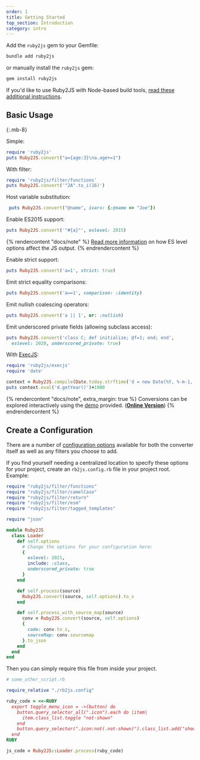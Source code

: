```yaml
---
order: 1
title: Getting Started
top_section: Introduction
category: intro
---
```


Add the `ruby2js` gem to your Gemfile:

```sh
bundle add ruby2js
```

or manually install the `ruby2js` gem:

```sh
gem install ruby2js
```

If you'd like to use Ruby2JS with Node-based build tools, [read these additional instructions](/docs/integrations).

## Basic Usage
{:.mb-8}

Simple:

```ruby
require 'ruby2js'
puts Ruby2JS.convert("a={age:3}\na.age+=1")
```

With filter:

```ruby
require 'ruby2js/filter/functions'
puts Ruby2JS.convert('"2A".to_i(16)')
```

Host variable substitution:

```ruby
 puts Ruby2JS.convert("@name", ivars: {:@name => "Joe"})
```

Enable ES2015 support:

```ruby
puts Ruby2JS.convert('"#{a}"', eslevel: 2015)
```

{% rendercontent "docs/note" %}
[Read more information](/docs/eslevels) on how ES level options affect the JS output.
{% endrendercontent %}

Enable strict support:

```ruby
puts Ruby2JS.convert('a=1', strict: true)
```

Emit strict equality comparisons:

```ruby
puts Ruby2JS.convert('a==1', comparison: :identity)
```

Emit nullish coalescing operators:

```ruby
puts Ruby2JS.convert('a || 1', or: :nullish)
```

Emit underscored private fields (allowing subclass access):

```ruby
puts Ruby2JS.convert('class C; def initialize; @f=1; end; end',
  eslevel: 2020, underscored_private: true)
```

With [ExecJS](https://github.com/sstephenson/execjs):
```ruby
require 'ruby2js/execjs'
require 'date'

context = Ruby2JS.compile(Date.today.strftime('d = new Date(%Y, %-m-1, %-d)'))
puts context.eval('d.getYear()')+1900
```

{% rendercontent "docs/note", extra_margin: true %}
Conversions can be explored interactively using the
[demo](/docs/running-the-demo) provided. (**[Online Version](/demo)**)
{% endrendercontent %}

## Create a Configuration

There are a number of [configuration options](/docs/options) available for both the converter itself as well as any filters you choose to add.

If you find yourself needing a centralized location to specify these options for your project, create an `rb2js.config.rb` file in your project root. Example:

```ruby
require "ruby2js/filter/functions"
require "ruby2js/filter/camelCase"
require "ruby2js/filter/return"
require "ruby2js/filter/esm"
require "ruby2js/filter/tagged_templates"

require "json"

module Ruby2JS
  class Loader
    def self.options
      # Change the options for your configuration here:
      {
        eslevel: 2021,
        include: :class,
        underscored_private: true
      }
    end

    def self.process(source)
      Ruby2JS.convert(source, self.options).to_s
    end

    def self.process_with_source_map(source)
      conv = Ruby2JS.convert(source, self.options)
      {
        code: conv.to_s,
        sourceMap: conv.sourcemap
      }.to_json
    end
  end
end
```

Then you can simply require this file from inside your project.

```ruby
# some_other_script.rb

require_relative "./rb2js.config"

ruby_code = <<~RUBY
  export toggle_menu_icon = ->(button) do
    button.query_selector_all(".icon").each do |item|
      item.class_list.toggle "not-shown"
    end
    button.query_selector(".icon:not(.not-shown)").class_list.add("shown")
  end
RUBY

js_code = Ruby2JS::Loader.process(ruby_code)
```
